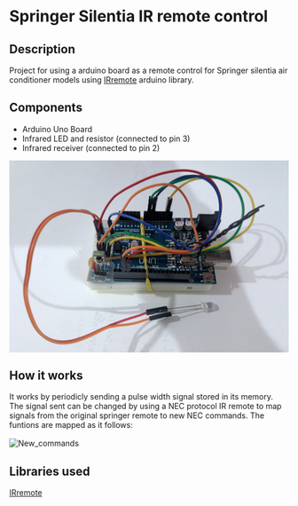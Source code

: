 # Springer Silentia IR remote control

## Description

Project for using a arduino board as a remote control for Springer silentia air conditioner models using [IRremote](https://github.com/Arduino-IRremote/Arduino-IRremote) arduino library.

## Components

- Arduino Uno Board
- Infrared LED and resistor (connected to pin 3)
- Infrared receiver (connected to pin 2)

<img align="center" width="700" alt="Arduino" src="Arduino.jpg">

## How it works

It works by periodicly sending a pulse width signal stored in its memory. The signal sent can be changed by using a NEC protocol IR remote to map signals from the original springer remote to new NEC commands. The funtions are mapped as it follows:

<img align="center" width="500" alt="New_commands" src="New commands.png">

## Libraries used
[IRremote](https://github.com/Arduino-IRremote/Arduino-IRremote)
